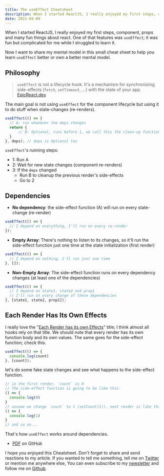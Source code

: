 ```yaml
---
title: The useEffect Cheatsheet
description: When I started ReactJS, I really enjoyed my first steps, component, props and many fun things about react. One of that...
date: 2021-04-09
---
```


When I started ReactJS, I really enjoyed my first steps, component, props and many fun things about react. One of that features was `useEffect`; it was fun but complicated for me while I struggled to learn it. 

Now I want to share my mental model in this small cheat sheet to help you learn `useEffect` better or own a better mental model. 

## Philosophy

> `useEffect` is not a lifecycle hook. It's a mechanism for synchronizing side-effects (`fetch`, `setTimeout`, ...) with the state of your app. [EpicReact.dev](https://epicreact.dev/myths-about-useeffect)

The main goal is not using `useEffect` for the component lifecycle but using it to do stuff when state-changes (re-renders).

```jsx
useEffect(() => {
  // A: run whenever the deps changes
  return {
	  // B: Optional, runs before 1, we call this the clean-up function
  }
}, deps); // deps is Optional too
```

`useEffect`'s running steps:

- 1: Run A
- 2: Wait for new state changes (component re-renders)
- 3: If the `deps` changed
    - Run B to cleanup the previous render's side-effects
    - Go to 2

## Dependencies

- **No dependency**: the side-effect function (A) will run on every state-change (re-render)

```jsx
useEffect(() => {
  // I depend on everything, I'll run on every re-render
}); 
```

- **Empty Array**: There's nothing to listen to its changes, so it'll run the side-effect function just one time at the state initialization (first render)

```jsx
useEffect(() => {
  // I depend on nothing, I'll run just one time
}, []);
```

- **Non-Empty Array**: The side-effect function runs on every dependency changes (at least one of the dependencies)

```jsx
useEffect(() => {
  // I depend on state1, state2 and prop1
  // I'll run on every change of these dependencies
}, [state1, state2, prop1]);
```

## Each Render Has Its Own Effects

I really love the "[Each Render has its own Effects](https://overreacted.io/a-complete-guide-to-useeffect/#each-render-has-its-own-effects)" title; I think almost all hooks rely on that title. We should note that every render has its own function body and its own values. The same goes for the side-effect function; check this.

```jsx
useEffect(() => {
  console.log(count)
}, [count]);
```

let's do some fake state changes and see what happens to the side-effect function.

```jsx
// in the first render, `count` is 0
// The side-effect function is going to be like this
() => {
  console.log(0)
}
// assume we change `count` to 1 (setCount(1)), next render is like that
() => {
  console.log(1)
}
// and so on...
```

That's how `useEffect` works around dependencies.
- [PDF](https://github.com/Aslemammad/Cheatsheets/blob/master/useEffect.pdf) on GitHub

I hope you enjoyed this Cheatsheet. Don't forget to share and send reactions to my article. If you wanted to tell me something, tell me on [Twitter](https://twitter.com/aslemammadam) or mention me anywhere else, You can even subscribe to my [newsletter](https://bugged.dev/newsletter) and follow me on [Github](https://github.com/Aslemammad).